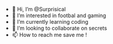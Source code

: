- 👋 Hi, I’m @Surprisical
- 👀 I’m interested in footbal and gaming
- 🌱 I’m currently learning coding
- 💞️ I’m looking to collaborate on secrets
- 📫 How to reach me save me !

<!---
Surprisical/Surprisical is a ✨ special ✨ repository because its `README.md`
